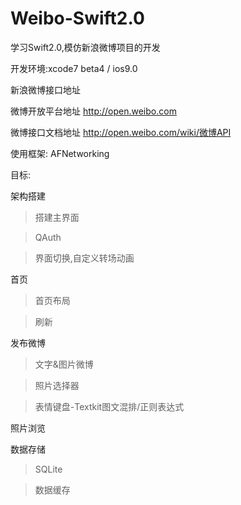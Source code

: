 # Weibo-Swift2.0
学习Swift2.0,模仿新浪微博项目的开发

开发环境:xcode7 beta4 / ios9.0 

新浪微博接口地址

微博开放平台地址 http://open.weibo.com

微博接口文档地址 http://open.weibo.com/wiki/微博API

使用框架:
AFNetworking

目标:

架构搭建

>搭建主界面

>QAuth

>界面切换,自定义转场动画

首页

>首页布局

>刷新

发布微博

>文字&图片微博

>照片选择器

>表情键盘-Textkit图文混排/正则表达式

照片浏览

数据存储

>SQLite

>数据缓存


